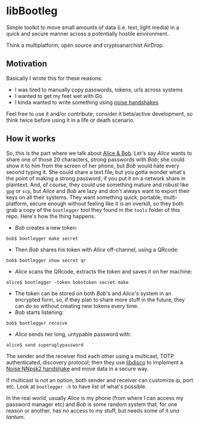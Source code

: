 # libBootleg
Simple toolkit to move small amounts of data (i.e. text, light media) in a quick and secure manner across a potentially hostile environment.

Think a multiplatform, open source and cryptoanarchist AirDrop.

## Motivation
Basically I wrote this for these reasons:
* I was tired to manually copy passwords, tokens, urls across systems
* I wanted to get my feet wet with Go
* I kinda wanted to write something using [noise handshakes](http://www.noiseprotocol.org/)

Feel free to use it and/or contribute; consider it beta/active development, so think twice before using it in a life or death scenario.

## How it works
So, this is the part where we talk about [Alice & Bob](https://en.wikipedia.org/wiki/Alice_and_Bob). 
Let's say *Alice* wants to share one of those 20 characters, strong passwords with *Bob*; she could show it to him from the screen of her phone, but *Bob* would hate every second typing it. She could share a text file, but you gotta wonder what's the point of making a strong password, if you put it on a network share in plaintext. And, of course, they could use something mature and robust like `gpg` or `scp`, but *Alice* and *Bob* are lazy and don't always want to export their keys on all their systems.
They want something quick, portable, multi-platform, secure enough without feeling like it is an overkill, so they both grab a copy of the `bootlegger` tool they found in the `tools` folder of this repo.
Here's how the thing happens:
* *Bob* creates a new token:
```
bob$ bootlegger make secret 
```
* Then *Bob* shares his token with *Alice* off-channel, using a QRcode:
```
bob$ bootlegger show secret qr
```
* *Alice* scans the QRcode, extracts the token and saves it on her machine:
```
alice$ bootlegger -token bobstoken secret make
```
* The token can be  stored on both *Bob*'s and *Alice*'s system in an encrypted form, so, if they plan to share more stuff in the future, they can do so without creating new tokens every time.
* *Bob* starts listening:
```
bob$ bootlegger receive
```
* *Alice* sends her long, untypable password with:
```
alice$ send superuglypassword
```

The sender and the receiver find each other using a multicast, TOTP authenticated, discovery protocol; then they use [libdisco](https://github.com/mimoo/disco/tree/master/libdisco) to implement a [Noise NNpsk2 handshake](https://www.discocrypto.com/#/protocol/Noise_NNpsk2) and move data in a secure way.

If multicast is not an option, both sender and receiver can customize ip, port etc. Look at `bootlegger -h` to have list of what's possible.

In the real world, usually *Alice* is my phone (from where I can access my password manager etc) and *Bob* is some random system that, for one reason or another, has no access to my stuff, but needs some of it *una tantum*.
